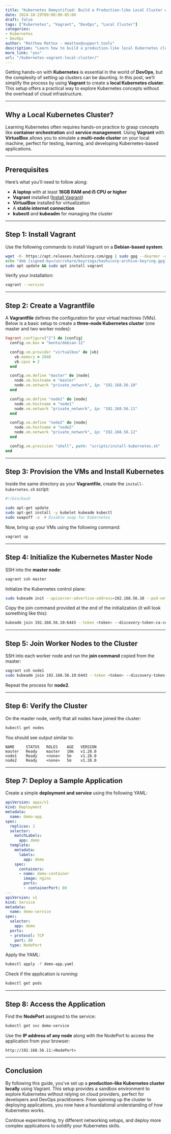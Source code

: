 ```yaml
---
title: "Kubernetes Demystified: Build a Production-like Local Cluster with Vagrant"
date: 2024-10-29T09:00:00-05:00
draft: false
tags: ["Kubernetes", "Vagrant", "DevOps", "Local Cluster"]
categories:
- Kubernetes
- DevOps
author: "Matthew Mattox - mmattox@support.tools"
description: "Learn how to build a production-like local Kubernetes cluster using Vagrant and VirtualBox for hands-on practice."
more_link: "yes"
url: "/kubernetes-vagrant-local-cluster/"
---
```


Getting hands-on with **Kubernetes** is essential in the world of **DevOps**, but the complexity of setting up clusters can be daunting. In this post, we’ll simplify the process by using **Vagrant** to create a **local Kubernetes cluster**. This setup offers a practical way to explore Kubernetes concepts without the overhead of cloud infrastructure.

---

## Why a Local Kubernetes Cluster?  

Learning Kubernetes often requires hands-on practice to grasp concepts like **container orchestration** and **service management**. Using **Vagrant** with **VirtualBox** allows you to simulate a **multi-node cluster** on your local machine, perfect for testing, learning, and developing Kubernetes-based applications.

---

## Prerequisites  

Here’s what you’ll need to follow along:  
- **A laptop** with at least **16GB RAM and i5 CPU or higher**  
- **Vagrant** installed ([Install Vagrant](https://developer.hashicorp.com/vagrant/docs/installation))  
- **VirtualBox** installed for virtualization  
- A **stable internet connection**  
- **kubectl** and **kubeadm** for managing the cluster  

---

## Step 1: Install Vagrant  

Use the following commands to install Vagrant on a **Debian-based system**:

```bash
wget -O- https://apt.releases.hashicorp.com/gpg | sudo gpg --dearmor -o /usr/share/keyrings/hashicorp-archive-keyring.gpg
echo "deb [signed-by=/usr/share/keyrings/hashicorp-archive-keyring.gpg] https://apt.releases.hashicorp.com $(lsb_release -cs) main" | sudo tee /etc/apt/sources.list.d/hashicorp.list
sudo apt update && sudo apt install vagrant
```

Verify your installation:

```bash
vagrant --version
```

---

## Step 2: Create a Vagrantfile  

A **Vagrantfile** defines the configuration for your virtual machines (VMs). Below is a basic setup to create a **three-node Kubernetes cluster** (one master and two worker nodes):

```ruby
Vagrant.configure("2") do |config|
  config.vm.box = "bento/debian-12"

  config.vm.provider "virtualbox" do |vb|
    vb.memory = 2048
    vb.cpus = 2
  end

  config.vm.define "master" do |node|
    node.vm.hostname = "master"
    node.vm.network "private_network", ip: "192.168.56.10"
  end

  config.vm.define "node1" do |node|
    node.vm.hostname = "node1"
    node.vm.network "private_network", ip: "192.168.56.11"
  end

  config.vm.define "node2" do |node|
    node.vm.hostname = "node2"
    node.vm.network "private_network", ip: "192.168.56.12"
  end

  config.vm.provision "shell", path: "scripts/install-kubernetes.sh"
end
```

---

## Step 3: Provision the VMs and Install Kubernetes  

Inside the same directory as your **Vagrantfile**, create the `install-kubernetes.sh` script:

```bash
#!/bin/bash

sudo apt-get update
sudo apt-get install -y kubelet kubeadm kubectl
sudo swapoff -a  # Disable swap for Kubernetes
```

Now, bring up your VMs using the following command:

```bash
vagrant up
```

---

## Step 4: Initialize the Kubernetes Master Node  

SSH into the **master node**:

```bash
vagrant ssh master
```

Initialize the Kubernetes control plane:

```bash
sudo kubeadm init --apiserver-advertise-address=192.168.56.10 --pod-network-cidr=10.244.0.0/16
```

Copy the join command provided at the end of the initialization (it will look something like this):

```bash
kubeadm join 192.168.56.10:6443 --token <token> --discovery-token-ca-cert-hash sha256:<hash>
```

---

## Step 5: Join Worker Nodes to the Cluster  

SSH into each worker node and run the **join command** copied from the master:

```bash
vagrant ssh node1
sudo kubeadm join 192.168.56.10:6443 --token <token> --discovery-token-ca-cert-hash sha256:<hash>
```

Repeat the process for **node2**.

---

## Step 6: Verify the Cluster  

On the master node, verify that all nodes have joined the cluster:

```bash
kubectl get nodes
```

You should see output similar to:

```
NAME     STATUS   ROLES    AGE   VERSION
master   Ready    master   10m   v1.28.0
node1    Ready    <none>   5m    v1.28.0
node2    Ready    <none>   5m    v1.28.0
```

---

## Step 7: Deploy a Sample Application  

Create a simple **deployment and service** using the following YAML:

```yaml
apiVersion: apps/v1
kind: Deployment
metadata:
  name: demo-app
spec:
  replicas: 2
  selector:
    matchLabels:
      app: demo
  template:
    metadata:
      labels:
        app: demo
    spec:
      containers:
      - name: demo-container
        image: nginx
        ports:
        - containerPort: 80
---
apiVersion: v1
kind: Service
metadata:
  name: demo-service
spec:
  selector:
    app: demo
  ports:
  - protocol: TCP
    port: 80
  type: NodePort
```

Apply the YAML:

```bash
kubectl apply -f demo-app.yaml
```

Check if the application is running:

```bash
kubectl get pods
```

---

## Step 8: Access the Application  

Find the **NodePort** assigned to the service:

```bash
kubectl get svc demo-service
```

Use the **IP address of any node** along with the NodePort to access the application from your browser:

```
http://192.168.56.11:<NodePort>
```

---

## Conclusion  

By following this guide, you’ve set up a **production-like Kubernetes cluster locally** using Vagrant. This setup provides a sandbox environment to explore Kubernetes without relying on cloud providers, perfect for developers and DevOps practitioners. From spinning up the cluster to deploying applications, you now have a foundational understanding of how Kubernetes works. 

Continue experimenting, try different networking setups, and deploy more complex applications to solidify your Kubernetes skills.
